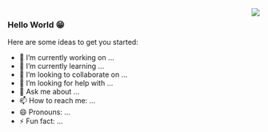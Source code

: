 <img align="right" src="https://github-readme-stats.vercel.app/api?username=lishuailibertine&show_icons=true&icon_color=CE1D2D&text_color=718096&bg_color=ffffff&hide_title=true" />

### Hello World 😁

Here are some ideas to get you started:

- 🔭 I’m currently working on ...
- 🌱 I’m currently learning ...
- 👯 I’m looking to collaborate on ...
- 🤔 I’m looking for help with ...
- 💬 Ask me about ...
- 📫 How to reach me: ...
- 😄 Pronouns: ...
- ⚡ Fun fact: ...
